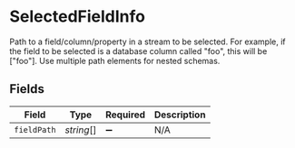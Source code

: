 # SelectedFieldInfo

Path to a field/column/property in a stream to be selected. For example, if the field to be selected is a database column called "foo", this will be ["foo"]. Use multiple path elements for nested schemas.


## Fields

| Field              | Type               | Required           | Description        |
| ------------------ | ------------------ | ------------------ | ------------------ |
| `fieldPath`        | *string*[]         | :heavy_minus_sign: | N/A                |